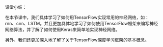 课堂小结：

​     在本节课中，我们具体学习了如何用TensorFlow实现常用的神经网络，如：rnn、cnn、LSTM。并且更加具体地学习了如何使用TensorFlow框架来编写神经网络算法，并了解了如何使用Keras来简单地实现神经网络。

​	另外，我们还更加深入地了解了关于TensorFlow深度学习框架的基本概念。

